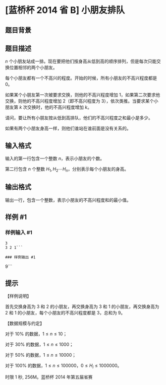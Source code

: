 # [蓝桥杯 2014 省 B] 小朋友排队

## 题目背景



## 题目描述

$n$ 个小朋友站成一排。现在要把他们按身高从低到高的顺序排列，但是每次只能交换位置相邻的两个小朋友。

每个小朋友都有一个不高兴的程度。开始的时候，所有小朋友的不高兴程度都是 $0$。

如果某个小朋友第一次被要求交换，则他的不高兴程度增加 $1$，如果第二次要求他交换，则他的不高兴程度增加 $2$（即不高兴程度为 $3$），依次类推。当要求某个小朋友第 $k$ 次交换时，他的不高兴程度增加 $k$。

请问，要让所有小朋友按从低到高排队，他们的不高兴程度之和最小是多少。

如果有两个小朋友身高一样，则他们谁站在谁前面是没有关系的。

## 输入格式

输入的第一行包含一个整数 $n$，表示小朋友的个数。

第二行包含 $n$ 个整数 $H_1,H_2 \cdots H_n$，分别表示每个小朋友的身高。

## 输出格式

输出一行，包含一个整数，表示小朋友的不高兴程度和的最小值。

## 样例 #1

### 样例输入 #1
```
3
3 2 1```

### 样例输出 #1

```
9```

## 提示

【样例说明】

首先交换身高为 $3$ 和 $2$ 的小朋友，再交换身高为 $3$ 和 $1$ 的小朋友，再交换身高为 $2$ 和 $1$ 的小朋友，每个小朋友的不高兴程度都是 $3$，总和为 $9$。

【数据规模与约定】

对于 $10\%$ 的数据，$1 \le n \le 10$；

对于 $30\%$ 的数据，$1 \le n \le 1000$；

对于 $50\%$ 的数据，$1 \le n \le 10000$；

对于 $100\%$ 的数据，$1 \le n \le 100000$，$0 \le H_i \le 1000000$。

时限 1 秒, 256M。蓝桥杯 2014 年第五届省赛
